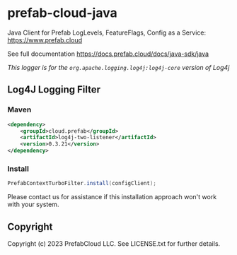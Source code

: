# prefab-cloud-java
Java Client for Prefab LogLevels, FeatureFlags, Config as a Service: https://www.prefab.cloud

See full documentation https://docs.prefab.cloud/docs/java-sdk/java

_This logger is for the `org.apache.logging.log4j:log4j-core` version of Log4j_

## Log4J Logging Filter


### Maven
```xml
<dependency>
    <groupId>cloud.prefab</groupId>
    <artifactId>log4j-two-listener</artifactId>
    <version>0.3.21</version>
</dependency>
```

### Install

```java
PrefabContextTurboFilter.install(configClient);
```

Please contact us for assistance if this installation approach won't work with your system.



## Copyright

Copyright (c) 2023 PrefabCloud LLC. See LICENSE.txt for further details.
